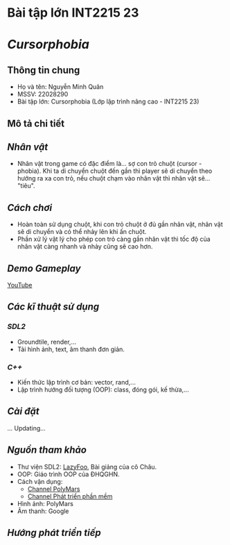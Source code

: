 # Bài tập lớn INT2215 23
# *Cursorphobia*
## Thông tin chung
- Họ và tên: Nguyễn Minh Quân
- MSSV: 22028290
- Bài tập lớn: Cursorphobia (Lớp lập trình nâng cao - INT2215 23)
## Mô tả chi tiết
## *Nhân vật*
- Nhân vật trong game có đặc điểm là... sợ con trỏ chuột (cursor - phobia). Khi ta di chuyển chuột đến gần thì player sẽ di chuyển theo hướng ra xa con trỏ, nếu chuột chạm vào nhân vật thì nhân vật sẽ... "tiêu".
## *Cách chơi*
- Hoàn toàn sử dụng chuột, khi con trỏ chuột ở đủ gần nhân vật, nhân vật sẽ di chuyển và có thể nhảy lên khi ấn chuột.
- Phần xử lý vật lý cho phép con trỏ càng gần nhân vật thì tốc độ của nhân vật càng nhanh và nhảy cũng sẽ cao hơn.
## *Demo Gameplay*
[YouTube](https://www.youtube.com/watch?v=KDwvrNPs01A)
## *Các kĩ thuật sử dụng*
### *SDL2*
- Groundtile, render,...
- Tải hình ảnh, text, âm thanh đơn giản.
### *C++*
- Kiến thức lập trình cơ bản: vector, rand,...
- Lập trình hướng đối tượng (OOP): class, đóng gói, kế thừa,...
## *Cài đặt*
... Updating...
## *Nguồn tham khảo*
- Thư viện SDL2:  [LazyFoo](https://lazyfoo.net/tutorials/SDL/index.php), Bài giảng của cô Châu.
- OOP: Giáo trình OOP của ĐHQGHN.
- Cách vận dụng: 
  - [Channel PolyMars](https://www.youtube.com/channel/UCl7dSJloxuCa9IBFml7sakw)
  - [Channel Phát triển phần mềm](https://www.youtube.com/@PhatTrienPhanMem123AZ)
- Hình ảnh: PolyMars
- Âm thanh: Google
## *Hướng phát triển tiếp*

